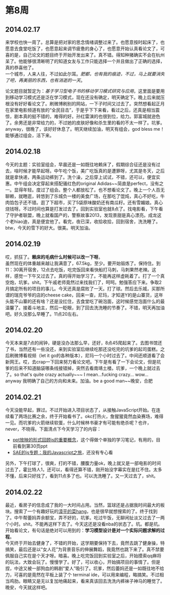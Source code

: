 第8周
======

## 2014.02.17

来学校也快一周了。总算是把对家的思念情绪调整过来了。也愿意按时起床了，也愿意去食堂吃饭了，也愿意起来调节疲惫的身心了，也愿意开始认真看论文了，可喜的是，自己论文的题目终于开始开发出来了。真不错。得知种猪确实不会在杭州呆了。他能够很清晰明了的知道女友与工作只能选择一个并且做出了正确的选择，真的恭喜他了。  
一个城市，人来人往，不过如此尔耳。*肥都，也有我的痕迹，不过，马上就要消失了吧，再美丽的东西，也有消逝的一天*。

论文题目就暂定为：*基于学习型电子书的移动学习模式研究与应用*，这里面是要用到移动学习模式还是泛在学习模式，现在还没有确定，明天确定下。晚上后来就压根没有好好看论文了。刷微博刷别的网站，一下子时间又过去了。突然想看起正月在家里电影频道有放的“全民目击”，于是乎下下来看，看过之后，还真是相当震惊，剧本真的挺不错的，难得的好。孙红雷演的也很到位，给力。郭富城就逊色了。余男还是非常给力的，不过她的皮肤好像和杀生里的看的不太一样了。坑爹。anyway，很晚了，该好好休息了。明天继续加油，明天有组会，god bless me！能够通过组会，活下来。

## 2014.02.18

今天的主题：实验室组会，早晨还是一如既往地赖床了，假期综合征还是没有过去，啥时候才能早起呀。中午吃个饭，美广吃饭真的是遭罪呀，尤其是冬天，之后就是拿快递，两条运动裤到了。洗个澡，之后穿上试试，不错，还可以，便宜实惠。中午组会决定穿起来搭配骚红色的original Adidas~~简直是perfect，没有之一。显得年轻。度过了组会。整个人都放松了。也不想看论文了。晚上一个人百无聊赖，就瞎逛，转悠到了乐城负一楼的美食广场，在那吃了馄炖，真心不好吃，牛肉馅包子还不错。逛了下超市，买了5袋原味酸奶还有南瓜籽。还有雪媚娘。真心烧钱呀。不过时间也算是打发过去了。回到实验室也就8点了。找电影看，下午看了守护者联盟，晚上就看国产的，警察故事2013，发现景甜是真心漂亮。成龙这个老hiao迪，真是便宜他了。看完，夜已深，收拾收拾，回到宿舍，洗洗睡了。btw，今天的雪下的好大。很美。明天加油。

## 2014.02.19

哎，抓狂了。**赖床的毛病什么时候可以改一下呀**。  
虽然现在的体重越来越让我满意了，67.5kg，至少。要开始锻炼了。保持住。到11：30离开宿舍，12点去吃饭，吃完饭回来看快船打马刺，马刺果然老辣。这样，感觉一下午又过去了。真的得开始学习了。不能再这样虚耗着了。打了一个真空炮，坑爹。shit。下午戚老师竟然过来找我们了，呵呵。勉强答应下来。争取2月搞定所有的项目的事儿。今天还真是腐败了一天。打了球。然后去乐城，买那所谓的瑞克爷爷的店的cheese cake，回来一查，尼玛，才知道Y的是山寨货，这年头能不山寨的还有啥？还是没扛住，去食堂吃了碗泡面，这时候感觉泡面什么的最温馨了。接着斗地主，然后一眨眼，到了回去洗洗睡的节奏了。不错，明天再加油吧。好久没那么早睡了。11点20左右。

## 2014.02.20

今天本来是7点的闹钟，硬是没办法那么早，还好，8点45爬起来了。去图书馆还了书，当然还有一些没还，来到实验室后继续吃那还没吃完的坑爹的起司蛋糕。之后刷微博看视频（let it go的各种版本），尼玛一个小时过去了。中间还顺道看了会新网王。哎，去crap一下回来努力看论文吧。下午是有看了一下会论文，但是坑爹的后来不知道脑袋哪条线接错掉，突然去看南靖土楼。坑爹，一个晚上就过去了。so that's quite crazy actually~~~ I mean...fucking crazy... wow... anyway 我明确了自己的方向和未来。加油。be a good man~~晚安，合肥

## 2014.02.21

今天没能早起，罪过。不过开始进入项目状态了，从接触JavaScript开始。在连续看了两场比赛之余，终于开始看书了。okc打热火，詹猩猩竟然血染赛场，难得一见。而坑爹的火箭继续软蛋，什么时候林书豪才有可能有绝杀呢？也许，never，不晓得。下面清点下今天学习了的内容：

- [ppt放映的形式回顾js的重要概念](http://ejohn.org/apps/learn/)，这个得做个单独的学习笔记，有用的，目前看到第30页ppt
- [SAE的js专题：我的Javascript之旅](http://blog.sae.sina.com.cn/archives/2722)，还没有专心看

另外，下午打球了，很爽，打的不错，腰腹力量ok，晚上就又是一部电影的时间过去了，霍比特人1，还可以，看得还算不错，刚开始没字幕实在是扛不住。太多不懂，后来只好找了，看到11点多了也。可以洗洗睡了。又一天过去了，shit。

## 2014.02.22

最近，看房子的信息成了我的一大时间占用。当然，篮球还是占据我时间最大的板块。搜索了一个有趣好玩的[漳平的菜hang](http://www.guokr.com/article/45500/)，也是很早就想搜索的了。终于找到了。中午帮蕾妈弄余额宝，弄不好的，坑爹。吃过午饭，无聊闲扯淡又过去了一两个小时。shit。不能再这样下去了。今天这还是没看nba的状态了。坑。都是坑。开始看论文，有句话是绝对可以用到的：**学习模型设计是对一个实际问题求解的过程**。  
今天终于开始去健身了，不错的开始，这学期要保持下去，竟然去跳了健身操，特搞笑，最后还是以“女人花”为背景音乐的伸展舞蹈，我竟然也跳下来了。真不禁要佩服自己实在是个天才呀。暗喜。晚上吃完饭回到实验室之后，开始摸索qq麻将的玩法，大致会玩了。慢慢学了。好了，可以收心，开始搞项目的事情了。但是捏，中途又被一部狗血的韩剧“爱人”吸引了。坑爹，然后蕾妈还是一如既往地不给力，可喜的是竟然在平板上装了个 terminal ide，可以用来编程，略搞笑。不过相当鸡肋。眼睛又是无以复加地痛起来，看来真该回去洗洗内裤袜子神马的睡觉了。晚安，今天就这样吧。
